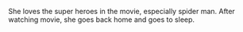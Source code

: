She loves the super heroes in the movie, especially spider man. After watching movie, she goes back home and goes to sleep.